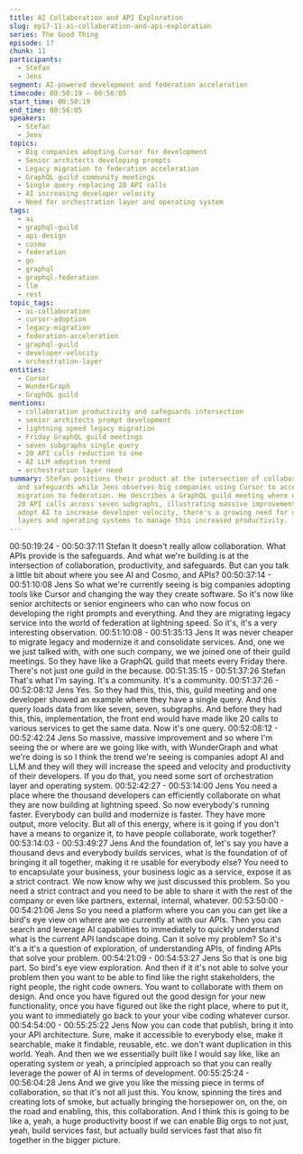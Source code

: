 ```yaml
---
title: AI Collaboration and API Exploration
slug: ep17-11-ai-collaboration-and-api-exploration
series: The Good Thing
episode: 17
chunk: 11
participants:
  - Stefan
  - Jens
segment: AI-powered development and federation acceleration
timecode: 00:50:19 – 00:56:05
start_time: 00:50:19
end_time: 00:56:05
speakers:
  - Stefan
  - Jens
topics:
  - Big companies adopting Cursor for development
  - Senior architects developing prompts
  - Legacy migration to federation acceleration
  - GraphQL guild community meetings
  - Single query replacing 20 API calls
  - AI increasing developer velocity
  - Need for orchestration layer and operating system
tags:
  - ai
  - graphql-guild
  - api-design
  - cosmo
  - federation
  - go
  - graphql
  - graphql-federation
  - llm
  - rest
topic_tags:
  - ai-collaboration
  - cursor-adoption
  - legacy-migration
  - federation-acceleration
  - graphql-guild
  - developer-velocity
  - orchestration-layer
entities:
  - Cursor
  - WunderGraph
  - GraphQL guild
mentions:
  - collaboration productivity and safeguards intersection
  - senior architects prompt development
  - lightning speed legacy migration
  - Friday GraphQL guild meetings
  - seven subgraphs single query
  - 20 API calls reduction to one
  - AI LLM adoption trend
  - orchestration layer need
summary: Stefan positions their product at the intersection of collaboration, productivity,
  and safeguards while Jens observes big companies using Cursor to accelerate legacy
  migration to federation. He describes a GraphQL guild meeting where one query replaced
  20 API calls across seven subgraphs, illustrating massive improvements. As companies
  adopt AI to increase developer velocity, there's a growing need for orchestration
  layers and operating systems to manage this increased productivity.
---
```


00:50:19:24 - 00:50:37:11
Stefan
It doesn't really allow collaboration. What APIs provide is the safeguards. And what we're
building is at the intersection of collaboration, productivity, and safeguards. But can you talk a
little bit about where you see AI and Cosmo, and APIs?
00:50:37:14 - 00:51:10:08
Jens
So what we're currently seeing is big companies adopting tools like Cursor and changing the
way they create software. So it's now like senior architects or senior engineers who can who
now focus on developing the right prompts and everything. And they are migrating legacy
service into the world of federation at lightning speed. So it's, it's a very interesting observation.
00:51:10:08 - 00:51:35:13
Jens
It was never cheaper to migrate legacy and modernize it and consolidate services. And, one we
we just talked with, with one such company, we we joined one of their guild meetings. So they
have like a GraphQL guild that meets every Friday there. There's not just one guild in the
because.
00:51:35:15 - 00:51:37:26
Stefan
That's what I'm saying. It's a community. It's a community.
00:51:37:26 - 00:52:08:12
Jens
Yes. So they had this, this, this, guild meeting and one developer showed an example where
they have a single query. And this query loads data from like seven, seven, subgraphs. And
before they had this, this, implementation, the front end would have made like 20 calls to
various services to get the same data. Now it's one query.
00:52:08:12 - 00:52:42:24
Jens
So massive, massive improvement and so where I'm seeing the or where are we going like with,
with WunderGraph and what we're doing is so I think the trend we're seeing is companies adopt
AI and LLM and they will they will increase the speed and velocity and productivity of their
developers. If you do that, you need some sort of orchestration layer and operating system.
00:52:42:27 - 00:53:14:00
Jens
You need a place where the thousand developers can efficiently collaborate on what they are
now building at lightning speed. So now everybody's running faster. Everybody can build and
modernize is faster. They have more output, more velocity. But all of this energy, where is it
going if you don't have a means to organize it, to have people collaborate, work together?
00:53:14:03 - 00:53:49:27
Jens
And the foundation of, let's say you have a thousand devs and everybody builds services, what
is the foundation of of bringing it all together, making it re usable for everybody else? You need
to to encapsulate your business, your business logic as a service, expose it as a strict contract.
We now know why we just discussed this problem. So you need a strict contract and you need
to be able to share it with the rest of the company or even like partners, external, internal,
whatever.
00:53:50:00 - 00:54:21:06
Jens
So you need a platform where you can you can get like a bird's eye view on where are we
currently at with our APIs. Then you can search and leverage AI capabilities to immediately to
quickly understand what is the current API landscape doing. Can it solve my problem? So it's it's
a it's a question of exploration, of understanding APIs, of finding APIs that solve your problem.
00:54:21:09 - 00:54:53:27
Jens
So that is one big part. So bird's eye view exploration. And then if it it's not able to solve your
problem then you want to be able to find like the right stakeholders, the right people, the right
code owners. You want to collaborate with them on design. And once you have figured out the
good design for your new functionality, once you have figured out like the right place, where to
put it, you want to immediately go back to your your vibe coding whatever cursor.
00:54:54:00 - 00:55:25:22
Jens
Now you can code that publish, bring it into your API architecture. Sure, make it accessible to
everybody else, make it searchable, make it findable, reusable, etc. we don't want duplication in
this world. Yeah. And then we we essentially built like I would say like, like an operating system
or yeah, a principled approach so that you can really leverage the power of AI in terms of
development.
00:55:25:24 - 00:56:04:28
Jens
And we give you like the missing piece in terms of collaboration, so that it's not all just this. You
know, spinning the tires and creating lots of smoke, but actually bringing the horsepower on, on
the, on the road and enabling, this, this collaboration. And I think this is going to be like a, yeah,
a huge productivity boost if we can enable Big orgs to not just, yeah, build services fast, but
actually build services fast that also fit together in the bigger picture.
